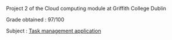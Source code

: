 Project 2 of the Cloud computing module at Griffith College Dublin 

Grade obtained : 97/100

Subject : [Task management application](./assignment-02.pdf)